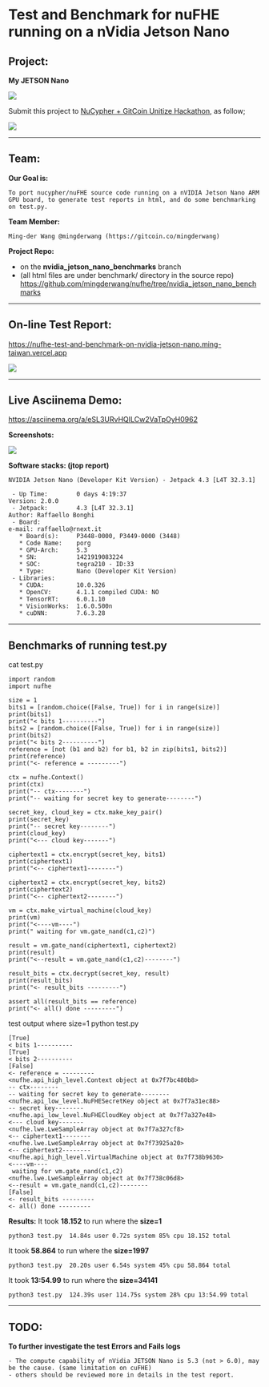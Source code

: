 # Test and Benchmark for nuFHE running on a nVidia Jetson Nano

## Project:

**My JETSON Nano**

![](https://paper-attachments.dropbox.com/s_A6A3AFC2FC158B5D75F74E698A0187FD27E9B4DACF9918BB3AC1D136091B9307_1595826441012_IMG_8338.jpg)


Submit this project to [NuCypher + GitCoin Unitize Hackathon](https://gitcoin.co/issue/nucypher/hackathon/8/100023187), as follow;


![](https://paper-attachments.dropbox.com/s_A6A3AFC2FC158B5D75F74E698A0187FD27E9B4DACF9918BB3AC1D136091B9307_1595822474064_Screen+Shot+2020-07-27+at+12.00.56+PM.png)


----------
## Team:

**Our Goal is:**

    To port nucypher/nuFHE source code running on a nVIDIA Jetson Nano ARM GPU board, to generate test reports in html, and do some benchmarking on test.py.


**Team Member:**

    Ming-der Wang @mingderwang (https://gitcoin.co/mingderwang)

**Project Repo:**

- on the **nvidia_jetson_nano_benchmarks** branch
- (all html files are under benchmark/ directory in the source repo)
https://github.com/mingderwang/nufhe/tree/nvidia_jetson_nano_benchmarks

----------

## **On-line Test Report:**
https://nufhe-test-and-benchmark-on-nvidia-jetson-nano.ming-taiwan.vercel.app


![](https://paper-attachments.dropbox.com/s_A6A3AFC2FC158B5D75F74E698A0187FD27E9B4DACF9918BB3AC1D136091B9307_1595827450594_Screen+Shot+2020-07-27+at+1.23.39+PM.png)

----------
## **Live Asciinema Demo:**

https://asciinema.org/a/eSL3URvHQILCw2VaTpOyH0962


**Screenshots:**

![](https://paper-attachments.dropbox.com/s_0A81D43878E90B38D9DF3E62B87EA5F26175D77320FAB15664190E9F29841DE7_1595779964880_Screen+Shot+2020-07-26+at+6.21.54+PM.png)


**Software stacks: (jtop report)**

    NVIDIA Jetson Nano (Developer Kit Version) - Jetpack 4.3 [L4T 32.3.1]
    
     - Up Time:        0 days 4:19:37                                                                                                            Version: 2.0.0
     - Jetpack:        4.3 [L4T 32.3.1]                                                                                                           Author: Raffaello Bonghi
     - Board:                                                                                                                                     e-mail: raffaello@rnext.it
       * Board(s):     P3448-0000, P3449-0000 (3448)
       * Code Name:    porg
       * GPU-Arch:     5.3
       * SN:           1421919083224
       * SOC:          tegra210 - ID:33
       * Type:         Nano (Developer Kit Version)
     - Libraries:
       * CUDA:         10.0.326
       * OpenCV:       4.1.1 compiled CUDA: NO
       * TensorRT:     6.0.1.10
       * VisionWorks:  1.6.0.500n
       * cuDNN:        7.6.3.28


----------

## **Benchmarks of running test.py**
cat test.py

    import random
    import nufhe
    
    size = 1
    bits1 = [random.choice([False, True]) for i in range(size)]
    print(bits1)
    print("< bits 1----------")
    bits2 = [random.choice([False, True]) for i in range(size)]
    print(bits2)
    print("< bits 2----------")
    reference = [not (b1 and b2) for b1, b2 in zip(bits1, bits2)]
    print(reference)
    print("<- reference = ---------")
    
    ctx = nufhe.Context()
    print(ctx)
    print("-- ctx--------")
    print("-- waiting for secret key to generate--------")
    
    secret_key, cloud_key = ctx.make_key_pair()
    print(secret_key)
    print("-- secret key--------")
    print(cloud_key)
    print("<--- cloud key-------")
    
    ciphertext1 = ctx.encrypt(secret_key, bits1)
    print(ciphertext1)
    print("<-- ciphertext1--------")
    
    ciphertext2 = ctx.encrypt(secret_key, bits2)
    print(ciphertext2)
    print("<-- ciphertext2--------")
    
    vm = ctx.make_virtual_machine(cloud_key)
    print(vm)
    print("<----vm----")
    print(" waiting for vm.gate_nand(c1,c2)")
    
    result = vm.gate_nand(ciphertext1, ciphertext2)
    print(result)
    print("<--result = vm.gate_nand(c1,c2)--------")
    
    result_bits = ctx.decrypt(secret_key, result)
    print(result_bits)
    print("<- result_bits ---------")
    
    assert all(result_bits == reference)
    print("<- all() done ---------")

test output where size=1 
python test.py

    [True]
    < bits 1----------
    [True]
    < bits 2----------
    [False]
    <- reference = ---------
    <nufhe.api_high_level.Context object at 0x7f7bc480b8>
    -- ctx--------
    -- waiting for secret key to generate--------
    <nufhe.api_low_level.NuFHESecretKey object at 0x7f7a31ec88>
    -- secret key--------
    <nufhe.api_low_level.NuFHECloudKey object at 0x7f7a327e48>
    <--- cloud key-------
    <nufhe.lwe.LweSampleArray object at 0x7f7a327cf8>
    <-- ciphertext1--------
    <nufhe.lwe.LweSampleArray object at 0x7f73925a20>
    <-- ciphertext2--------
    <nufhe.api_high_level.VirtualMachine object at 0x7f738b9630>
    <----vm----
     waiting for vm.gate_nand(c1,c2)
    <nufhe.lwe.LweSampleArray object at 0x7f738c06d8>
    <--result = vm.gate_nand(c1,c2)--------
    [False]
    <- result_bits ---------
    <- all() done ---------

**Results:** 
It took **18.152** to run where the **size=1**

    python3 test.py  14.84s user 0.72s system 85% cpu 18.152 total

It took **58.864** to run where the **size=1997**

    python3 test.py  20.20s user 6.54s system 45% cpu 58.864 total

It took **13:54.99** to run where the **size=34141**

    python3 test.py  124.39s user 114.75s system 28% cpu 13:54.99 total
----------
## TODO:

**To further investigate the test Errors and Fails logs**

    - The compute capability of nVidia JETSON Nano is 5.3 (not > 6.0), may be the cause. (same limitation on cuFHE)
    - others should be reviewed more in details in the test report.


